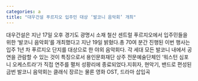 ```yaml
---
categories: a
title: "대우건설 푸르지오 입주민 대상 ‘발코니 음악회’ 개최"
---
```

대우건설은 지난 17일 오후 경기도 광명시 소재 철산 센트럴 푸르지오에서 입주민들을 위한 ‘발코니 음악회’를 개최했다고 지난 19일 밝혔다.총 70여 분간 진행된 이번 행사는 입주 1년 차 푸르지오 단지를 대상으로 한 야외 음악회다. 각 세대 모든 발코니 내에서 공연을 관람할 수 있는 것이 특징으로서 용인문화재단 상주 전문예술단체인 ‘워스턴 심포니 오케스트라’가 직접 연주를 펼처 성황리에 종료되었다.지휘자, 현악기, 밴드로 편성된 금번 발코니 음악회는 클래식 장르는 물론 영화  OST, 드라마  삽입곡